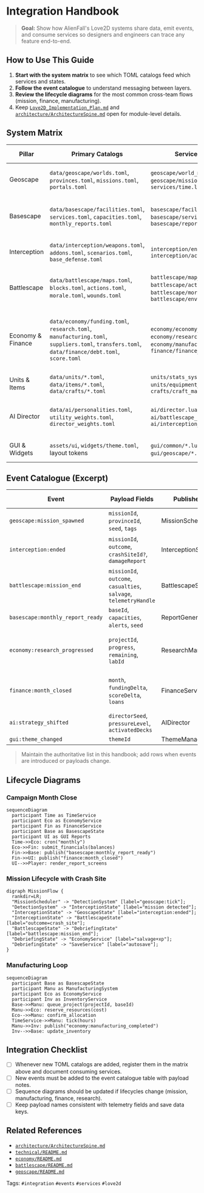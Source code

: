 # Integration Handbook

> **Goal:** Show how AlienFall's Love2D systems share data, emit events, and consume services so designers and engineers can trace any feature end-to-end.

## How to Use This Guide
1. **Start with the system matrix** to see which TOML catalogs feed which services and states.
2. **Follow the event catalogue** to understand messaging between layers.
3. **Review the lifecycle diagrams** for the most common cross-team flows (mission, finance, manufacturing).
4. Keep [`Love2D_Implementation_Plan.md`](../Love2D_Implementation_Plan.md) and [`architecture/ArchitectureSpine.md`](../architecture/ArchitectureSpine.md) open for module-level details.

## System Matrix

| Pillar | Primary Catalogs | Services / Modules | Key Events Emitted | Downstream Consumers |
|--------|------------------|--------------------|--------------------|----------------------|
| Geoscape | `data/geoscape/worlds.toml`, `provinces.toml`, `missions.toml`, `portals.toml` | `geoscape/world_model.lua`, `geoscape/mission_scheduler.lua`, `services/time.lua` | `geoscape:tick`, `geoscape:mission_spawned`, `geoscape:mission_expired`, `geoscape:portal_escalated` | InterceptionState, BasescapeState, EconomyService, NotificationFeed |
| Basescape | `data/basescape/facilities.toml`, `services.toml`, `capacities.toml`, `monthly_reports.toml` | `basescape/facility_grid.lua`, `basescape/service_graph.lua`, `basescape/report_generator.lua` | `basescape:facility_started`, `basescape:facility_completed`, `basescape:service_changed`, `basescape:monthly_report_ready` | EconomyService, FinanceService, Battlescape (base defense), GUI dashboards |
| Interception | `data/interception/weapons.toml`, `addons.toml`, `scenarios.toml`, `base_defense.toml` | `interception/encounter_model.lua`, `interception/action_resolver.lua` | `interception:started`, `interception:round_resolved`, `interception:craft_destroyed`, `interception:ended` | BattlescapeState, GeoscapeState, Telemetry |
| Battlescape | `data/battlescape/maps.toml`, `blocks.toml`, `actions.toml`, `morale.toml`, `wounds.toml` | `battlescape/map_generator.lua`, `battlescape/action_system.lua`, `battlescape/morale_system.lua`, `battlescape/environment_system.lua` | `battlescape:turn_started`, `battlescape:unit_action`, `battlescape:environment_tick`, `battlescape:mission_end` | DebriefingState, EconomyService (salvage), UnitService (xp/wounds) |
| Economy & Finance | `data/economy/funding.toml`, `research.toml`, `manufacturing.toml`, `suppliers.toml`, `transfers.toml`, `data/finance/debt.toml`, `score.toml` | `economy/economy_service.lua`, `economy/research_manager.lua`, `economy/manufacturing_system.lua`, `finance/finance_service.lua` | `economy:funding_paid`, `economy:research_progressed`, `economy:manufacturing_completed`, `finance:month_closed`, `finance:loan_defaulted` | BasescapeState (queues), GeoscapeState (funding modifiers), Organization systems, GUI reports |
| Units & Items | `data/units/*.toml`, `data/items/*.toml`, `data/crafts/*.toml` | `units/stats_system.lua`, `units/equipment_system.lua`, `crafts/craft_manager.lua` | `units:promoted`, `units:wounded`, `items:refit_required`, `crafts:status_changed` | BattlescapeState, BasescapeState, AI Director |
| AI Director | `data/ai/personalities.toml`, `utility_weights.toml`, `director_weights.toml` | `ai/director.lua`, `ai/battlescape_controller.lua`, `ai/interception_controller.lua` | `ai:directive_issued`, `ai:strategy_shifted`, `ai:personality_loaded` | Geoscape missions, Battlescape tactics, Telemetry |
| GUI & Widgets | `assets/ui`, `widgets/theme.toml`, layout tokens | `gui/common/*.lua`, `gui/geoscape/*.lua`, `widgets/*` | `gui:notification`, `gui:modal_opened`, `gui:theme_changed` | Player feedback, Accessibility services |

## Event Catalogue (Excerpt)

| Event | Payload Fields | Publisher | Typical Subscribers |
|-------|----------------|-----------|---------------------|
| `geoscape:mission_spawned` | `missionId`, `provinceId`, `seed`, `tags` | MissionScheduler | NotificationFeed, InterceptionState loader, AI Director |
| `interception:ended` | `missionId`, `outcome`, `crashSiteId?`, `damageReport` | InterceptionState | GeoscapeState, BattlescapeState (when crash site), EconomyService |
| `battlescape:mission_end` | `missionId`, `outcome`, `casualties`, `salvage`, `telemetryHandle` | BattlescapeState | DebriefingState, EconomyService, UnitService, Telemetry |
| `basescape:monthly_report_ready` | `baseId`, `capacities`, `alerts`, `seed` | ReportGenerator | GUI report panels, FinanceService |
| `economy:research_progressed` | `projectId`, `progress`, `remaining`, `labId` | ResearchManager | GUI research screens, EconomyService (unlock triggers), Telemetry |
| `finance:month_closed` | `month`, `fundingDelta`, `scoreDelta`, `loans` | FinanceService | GeoscapeState (council briefings), GUI analytics, SaveService |
| `ai:strategy_shifted` | `directorSeed`, `pressureLevel`, `activatedDecks` | AIDirector | MissionScheduler, NotificationFeed |
| `gui:theme_changed` | `themeId` | ThemeManager | All widget roots |

> Maintain the authoritative list in this handbook; add rows when events are introduced or payloads change.

## Lifecycle Diagrams

### Campaign Month Close
```mermaid
sequenceDiagram
  participant Time as TimeService
  participant Eco as EconomyService
  participant Fin as FinanceService
  participant Base as BasescapeState
  participant UI as GUI Reports
  Time->>Eco: cron("monthly")
  Eco->>Fin: submit_financials(balances)
  Fin->>Base: publish("basescape:monthly_report_ready")
  Fin->>UI: publish("finance:month_closed")
  UI-->>Player: render_report_screens
```

### Mission Lifecycle with Crash Site
```mermaid
digraph MissionFlow {
  rankdir=LR;
  "MissionScheduler" -> "DetectionSystem" [label="geoscape:tick"];
  "DetectionSystem" -> "InterceptionState" [label="mission detected"];
  "InterceptionState" -> "GeoscapeState" [label="interception:ended"];
  "InterceptionState" -> "BattlescapeState" [label="outcome=crash_site"];
  "BattlescapeState" -> "DebriefingState" [label="battlescape:mission_end"];
  "DebriefingState" -> "EconomyService" [label="salvage+xp"];
  "DebriefingState" -> "SaveService" [label="autosave"];
}
```

### Manufacturing Loop
```mermaid
sequenceDiagram
  participant Base as BasescapeState
  participant Manu as ManufacturingSystem
  participant Eco as EconomyService
  participant Inv as InventoryService
  Base->>Manu: queue_project(projectId, baseId)
  Manu->>Eco: reserve_resources(cost)
  Eco-->>Manu: confirm_allocation
  TimeService->>Manu: tick(hours)
  Manu->>Inv: publish("economy:manufacturing_completed")
  Inv-->>Base: update_inventory
```

## Integration Checklist
- [ ] Whenever new TOML catalogs are added, register them in the matrix above and document consuming services.
- [ ] New events must be added to the event catalogue table with payload notes.
- [ ] Sequence diagrams should be updated if lifecycles change (mission, manufacturing, finance, research).
- [ ] Keep payload names consistent with telemetry fields and save data keys.

## Related References
- [`architecture/ArchitectureSpine.md`](../architecture/ArchitectureSpine.md)
- [`technical/README.md`](../technical/README.md)
- [`economy/README.md`](../economy/README.md)
- [`battlescape/README.md`](../battlescape/README.md)
- [`geoscape/README.md`](../geoscape/README.md)

Tags: `#integration` `#events` `#services` `#love2d`
